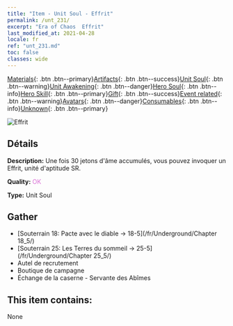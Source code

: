 ```yaml
---
title: "Item - Unit Soul - Effrit"
permalink: /unt_231/
excerpt: "Era of Chaos  Effrit"
last_modified_at: 2021-04-28
locale: fr
ref: "unt_231.md"
toc: false
classes: wide
---
```

 [Materials](/ItemsFR/){: .btn .btn--primary}[Artifacts](/ItemsFR/Artifacts/){: .btn .btn--success}[Unit Soul](/ItemsFR/UnitSoul/){: .btn .btn--warning}[Unit Awakening](/ItemsFR/UnitAwakening/){: .btn .btn--danger}[Hero Soul](/ItemsFR/HeroSoul/){: .btn .btn--info}[Hero Skill](/ItemsFR/HeroSkill/){: .btn .btn--primary}[Gift](/ItemsFR/Gift/){: .btn .btn--success}[Event related](/ItemsFR/Events/){: .btn .btn--warning}[Avatars](/ItemsFR/Avatars/){: .btn .btn--danger}[Consumables](/ItemsFR/Consumables/){: .btn .btn--info}[Unknown](/ItemsFR/Unknown/){: .btn .btn--primary}

 ![Effrit](/images/u/ti_liehuojingling.jpg)

## Détails
 **Description:** Une fois 30 jetons d'âme accumulés, vous pouvez invoquer un Effrit, unité d'aptitude SR.

 **Quality:** <span style="color: #DA70D6">OK</span>

 **Type:** Unit Soul

## Gather

*    [Souterrain 18: Pacte avec le diable -> 18-5](/fr/Underground/Chapter 18_5/) 
*    [Souterrain 25: Les Terres du sommeil -> 25-5](/fr/Underground/Chapter 25_5/) 
*    Autel de recrutement 
*    Boutique de campagne 
*    Échange de la caserne - Servante des Abîmes 

## This item contains:

  None

